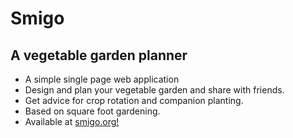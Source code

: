 # Smigo
## A vegetable garden planner


* A simple single page web application
* Design and plan your vegetable garden and share with friends.
* Get advice for crop rotation and companion planting.
* Based on square foot gardening.
* Available at [smigo.org!](http://smigo.org)